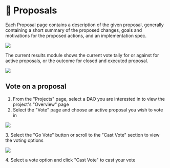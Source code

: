 # 📄 Proposals

Each Proposal page contains a description of the given proposal, generally containing a short summary of the proposed changes, goals and motivations for the proposed actions, and an implementation spec.

![](<../../../../.gitbook/assets/image (7).png>)

The current results module shows the current vote tally for or against for active proposals, or the outcome for closed and executed proposal.

![](<../../../../.gitbook/assets/image (27).png>)



## Vote on a proposal

1. From the "Projects" page, select a DAO you are interested in to view the project's "Overview" page
2. Select the "Vote" page and choose an active proposal you wish to vote in

![](<../../../../.gitbook/assets/image (20).png>)

3\. Select the "Go Vote" button or scroll to the "Cast Vote" section to view the voting options

![](<../../../../.gitbook/assets/image (15).png>)

4\. Select a vote option and click "Cast Vote" to cast your vote
